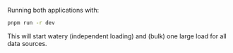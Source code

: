 Running both applications with:

```sh
pnpm run -r dev
```

This will start watery (independent loading) and (bulk)
one large load for all data sources.
